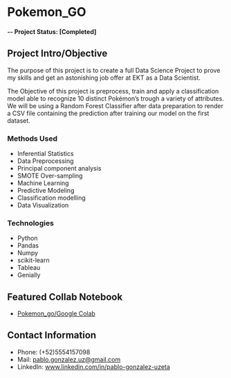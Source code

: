 # Pokemon_GO

#### -- Project Status: [Completed]

## Project Intro/Objective
The purpose of this project is to create a full Data Science Project to prove my skills and get an astonishing job offer at EKT as a Data Scientist. 

The Objective of this project is preprocess, train and apply a classification model able to recognize 10 distinct Pokémon’s trough a variety of attributes.
We will be using a Random Forest Classifier after data preparation to render a CSV file containing the prediction after training our model on the first dataset. 


### Methods Used
* Inferential Statistics
* Data Preprocessing 
* Principal component analysis
* SMOTE Over-sampling
* Machine Learning
* Predictive Modeling
* Classification modelling
* Data Visualization


### Technologies
* Python
* Pandas
* Numpy
* scikit-learn
* Tableau
* Genially


## Featured Collab Notebook 
* [Pokemon_go/Google Colab](https://colab.research.google.com/drive/1PJXmBbkD0Rn8ZS4_xetg0IAUU0DNTnIa?usp=sharing)


## Contact Information
* Phone: (+52)5554157098 
* Mail: pablo.gonzalez.uz@gmail.com
* LinkedIn: www.linkedin.com/in/pablo-gonzalez-uzeta
